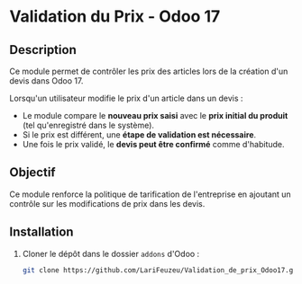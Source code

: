 # Validation du Prix - Odoo 17

## Description

Ce module permet de contrôler les prix des articles lors de la création d'un devis dans Odoo 17.

Lorsqu'un utilisateur modifie le prix d'un article dans un devis :

- Le module compare le **nouveau prix saisi** avec le **prix initial du produit** (tel qu'enregistré dans le système).
- Si le prix est différent, une **étape de validation est nécessaire**.
- Une fois le prix validé, le **devis peut être confirmé** comme d'habitude.

## Objectif

Ce module renforce la politique de tarification de l'entreprise en ajoutant un contrôle sur les modifications de prix dans les devis.

## Installation

1. Cloner le dépôt dans le dossier `addons` d'Odoo :
   ```bash
   git clone https://github.com/LariFeuzeu/Validation_de_prix_Odoo17.git
